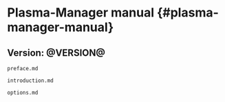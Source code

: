 # Plasma-Manager manual {#plasma-manager-manual}

## Version: @VERSION@

```{=include=} preface html:into-file=//preface.xhtml
preface.md
```

```{=include=} parts html:into-file=//introduction.xhtml
introduction.md
```

```{=include=} appendix html:into-file=//options.xhtml
options.md
```